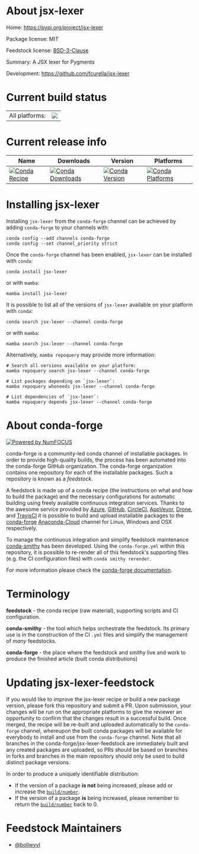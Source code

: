 About jsx-lexer
===============

Home: https://pypi.org/project/jsx-lexer

Package license: MIT

Feedstock license: [BSD-3-Clause](https://github.com/conda-forge/jsx-lexer-feedstock/blob/main/LICENSE.txt)

Summary: A JSX lexer for Pygments

Development: https://github.com/fcurella/jsx-lexer

Current build status
====================


<table><tr><td>All platforms:</td>
    <td>
      <a href="https://dev.azure.com/conda-forge/feedstock-builds/_build/latest?definitionId=9905&branchName=main">
        <img src="https://dev.azure.com/conda-forge/feedstock-builds/_apis/build/status/jsx-lexer-feedstock?branchName=main">
      </a>
    </td>
  </tr>
</table>

Current release info
====================

| Name | Downloads | Version | Platforms |
| --- | --- | --- | --- |
| [![Conda Recipe](https://img.shields.io/badge/recipe-jsx--lexer-green.svg)](https://anaconda.org/conda-forge/jsx-lexer) | [![Conda Downloads](https://img.shields.io/conda/dn/conda-forge/jsx-lexer.svg)](https://anaconda.org/conda-forge/jsx-lexer) | [![Conda Version](https://img.shields.io/conda/vn/conda-forge/jsx-lexer.svg)](https://anaconda.org/conda-forge/jsx-lexer) | [![Conda Platforms](https://img.shields.io/conda/pn/conda-forge/jsx-lexer.svg)](https://anaconda.org/conda-forge/jsx-lexer) |

Installing jsx-lexer
====================

Installing `jsx-lexer` from the `conda-forge` channel can be achieved by adding `conda-forge` to your channels with:

```
conda config --add channels conda-forge
conda config --set channel_priority strict
```

Once the `conda-forge` channel has been enabled, `jsx-lexer` can be installed with `conda`:

```
conda install jsx-lexer
```

or with `mamba`:

```
mamba install jsx-lexer
```

It is possible to list all of the versions of `jsx-lexer` available on your platform with `conda`:

```
conda search jsx-lexer --channel conda-forge
```

or with `mamba`:

```
mamba search jsx-lexer --channel conda-forge
```

Alternatively, `mamba repoquery` may provide more information:

```
# Search all versions available on your platform:
mamba repoquery search jsx-lexer --channel conda-forge

# List packages depending on `jsx-lexer`:
mamba repoquery whoneeds jsx-lexer --channel conda-forge

# List dependencies of `jsx-lexer`:
mamba repoquery depends jsx-lexer --channel conda-forge
```


About conda-forge
=================

[![Powered by
NumFOCUS](https://img.shields.io/badge/powered%20by-NumFOCUS-orange.svg?style=flat&colorA=E1523D&colorB=007D8A)](https://numfocus.org)

conda-forge is a community-led conda channel of installable packages.
In order to provide high-quality builds, the process has been automated into the
conda-forge GitHub organization. The conda-forge organization contains one repository
for each of the installable packages. Such a repository is known as a *feedstock*.

A feedstock is made up of a conda recipe (the instructions on what and how to build
the package) and the necessary configurations for automatic building using freely
available continuous integration services. Thanks to the awesome service provided by
[Azure](https://azure.microsoft.com/en-us/services/devops/), [GitHub](https://github.com/),
[CircleCI](https://circleci.com/), [AppVeyor](https://www.appveyor.com/),
[Drone](https://cloud.drone.io/welcome), and [TravisCI](https://travis-ci.com/)
it is possible to build and upload installable packages to the
[conda-forge](https://anaconda.org/conda-forge) [Anaconda-Cloud](https://anaconda.org/)
channel for Linux, Windows and OSX respectively.

To manage the continuous integration and simplify feedstock maintenance
[conda-smithy](https://github.com/conda-forge/conda-smithy) has been developed.
Using the ``conda-forge.yml`` within this repository, it is possible to re-render all of
this feedstock's supporting files (e.g. the CI configuration files) with ``conda smithy rerender``.

For more information please check the [conda-forge documentation](https://conda-forge.org/docs/).

Terminology
===========

**feedstock** - the conda recipe (raw material), supporting scripts and CI configuration.

**conda-smithy** - the tool which helps orchestrate the feedstock.
                   Its primary use is in the construction of the CI ``.yml`` files
                   and simplify the management of *many* feedstocks.

**conda-forge** - the place where the feedstock and smithy live and work to
                  produce the finished article (built conda distributions)


Updating jsx-lexer-feedstock
============================

If you would like to improve the jsx-lexer recipe or build a new
package version, please fork this repository and submit a PR. Upon submission,
your changes will be run on the appropriate platforms to give the reviewer an
opportunity to confirm that the changes result in a successful build. Once
merged, the recipe will be re-built and uploaded automatically to the
`conda-forge` channel, whereupon the built conda packages will be available for
everybody to install and use from the `conda-forge` channel.
Note that all branches in the conda-forge/jsx-lexer-feedstock are
immediately built and any created packages are uploaded, so PRs should be based
on branches in forks and branches in the main repository should only be used to
build distinct package versions.

In order to produce a uniquely identifiable distribution:
 * If the version of a package **is not** being increased, please add or increase
   the [``build/number``](https://docs.conda.io/projects/conda-build/en/latest/resources/define-metadata.html#build-number-and-string).
 * If the version of a package **is** being increased, please remember to return
   the [``build/number``](https://docs.conda.io/projects/conda-build/en/latest/resources/define-metadata.html#build-number-and-string)
   back to 0.

Feedstock Maintainers
=====================

* [@bollwyvl](https://github.com/bollwyvl/)

